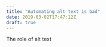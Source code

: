 ```yaml
---
title: "Automating alt text is bad"
date: 2019-03-02T17:47:12Z
draft: true
---
```


The role of alt text
